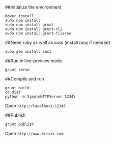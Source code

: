 ##Initialize the environment
```
bower install
sudo npm install
sudo npm install grunt
sudo npm install grunt-cli
sudo npm install grunt-filerev
```
##Need ruby as well as sass
(install ruby if needed)
```
sudo gem install sass
```

##Run in live-preview mode
```
grunt serve
```

##Compile and run
```
grunt build
cd dist
python -m SimpleHTTPServer 12345
```
Open ```http://localhost:12345```

##Publish
```
grunt publish
```
Open ```http://www.bitvar.com```
